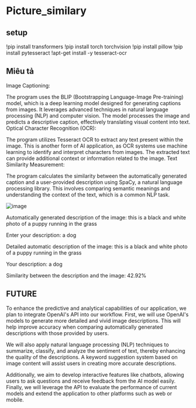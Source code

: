 # Picture_similary

## setup
!pip install transformers
!pip install torch torchvision
!pip install pillow
!pip install pytesseract
!apt-get install -y tesseract-ocr


## Miêu tả

Image Captioning:

The program uses the BLIP (Bootstrapping Language-Image Pre-training) model, which is a deep learning model designed for generating captions from images. It leverages advanced techniques in natural language processing (NLP) and computer vision.
The model processes the image and predicts a descriptive caption, effectively translating visual content into text.
Optical Character Recognition (OCR):

The program utilizes Tesseract OCR to extract any text present within the image. This is another form of AI application, as OCR systems use machine learning to identify and interpret characters from images.
The extracted text can provide additional context or information related to the image.
Text Similarity Measurement:

The program calculates the similarity between the automatically generated caption and a user-provided description using SpaCy, a natural language processing library. This involves comparing semantic meanings and understanding the context of the text, which is a common NLP task.




![image](https://github.com/user-attachments/assets/e5058a49-81d6-477d-8066-2eb0988aacd5)

Automatically generated description of the image: this is a black and white photo of a puppy running in the grass

Enter your description:  a dog

Detailed automatic description of the image: this is a black and white photo of a puppy running in the grass

Your description: a dog

Similarity between the description and the image: 42.92%



## FUTURE
To enhance the predictive and analytical capabilities of our application, we plan to integrate OpenAI's API into our workflow. First, we will use OpenAI's models to generate more detailed and vivid image descriptions. This will help improve accuracy when comparing automatically generated descriptions with those provided by users.

We will also apply natural language processing (NLP) techniques to summarize, classify, and analyze the sentiment of text, thereby enhancing the quality of the descriptions. A keyword suggestion system based on image content will assist users in creating more accurate descriptions.

Additionally, we aim to develop interactive features like chatbots, allowing users to ask questions and receive feedback from the AI model easily. Finally, we will leverage the API to evaluate the performance of current models and extend the application to other platforms such as web or mobile.

